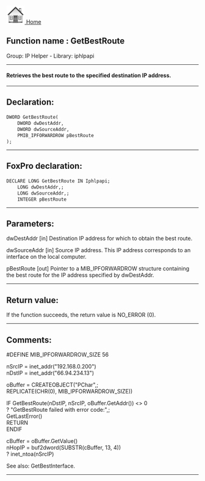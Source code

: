 [<img src="../../images/home.png"> Home ](https://github.com/VFPX/Win32API)  

## Function name : GetBestRoute
Group: IP Helper - Library: iphlpapi    
***  


#### Retrieves the best route to the specified destination IP address.

***  


## Declaration:
```foxpro  
DWORD GetBestRoute(
	DWORD dwDestAddr,
	DWORD dwSourceAddr,
	PMIB_IPFORWARDROW pBestRoute
);  
```  
***  


## FoxPro declaration:
```foxpro  
DECLARE LONG GetBestRoute IN Iphlpapi;
	LONG dwDestAddr,;
	LONG dwSourceAddr,;
	INTEGER pBestRoute  
```  
***  


## Parameters:
dwDestAddr 
[in] Destination IP address for which to obtain the best route. 

dwSourceAddr 
[in] Source IP address. This IP address corresponds to an interface on the local computer.

pBestRoute 
[out] Pointer to a MIB_IPFORWARDROW structure containing the best route for the IP address specified by dwDestAddr.  
***  


## Return value:
If the function succeeds, the return value is NO_ERROR (0).  
***  


## Comments:
<div class="precode">#DEFINE MIB_IPFORWARDROW_SIZE 56  
  
nSrcIP = inet_addr("192.168.0.200")  
nDstIP = inet_addr("66.94.234.13")  
  
oBuffer = CREATEOBJECT("PChar",;  
	REPLICATE(CHR(0), MIB_IPFORWARDROW_SIZE))  
  
IF GetBestRoute(nDstIP, nSrcIP, oBuffer.GetAddr()) <> 0  
	? "GetBestRoute failed with error code:",;  
		GetLastError()  
	RETURN  
ENDIF  
  
cBuffer = oBuffer.GetValue()  
nHopIP = buf2dword(SUBSTR(cBuffer, 13, 4))  
? inet_ntoa(nSrcIP)  
</div>  
See also: GetBestInterface.  
  
***  

